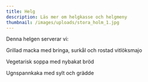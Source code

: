 ```yaml
---
title: Helg
description: Läs mer om helgkasse och helgmeny
thumbnail: /images/uploads/stora_holm_1.jpg
---
```

Denna helgen serverar vi:

Grillad macka med bringa, surkål och rostad vitlöksmajo 

Vegetarisk soppa med nybakat bröd

Ugnspannkaka med sylt och grädde